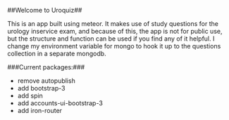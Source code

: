 ##Welcome to Uroquiz##

This is an app built using meteor. It makes use of study questions for the urology inservice exam, and because of this, the app is not for public use, but the structure and function can be used if you find any of it helpful. I change my environment variable for mongo to hook it up to the questions collection in a separate mongodb. 

###Current packages:###
* remove autopublish
* add bootstrap-3
* add spin
* add accounts-ui-bootstrap-3
* add iron-router